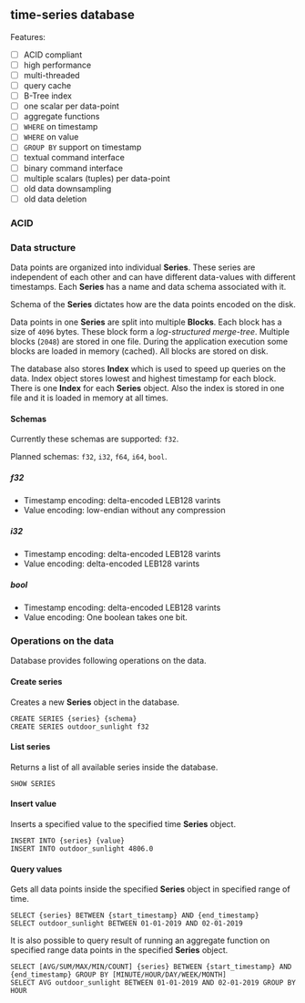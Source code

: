 time-series database
---------------------

Features:
- [ ] ACID compliant
- [ ] high performance
- [ ] multi-threaded
- [ ] query cache
- [ ] B-Tree index
- [ ] one scalar per data-point
- [ ] aggregate functions
- [ ] `WHERE` on timestamp
- [ ] `WHERE` on value
- [ ] `GROUP BY` support on timestamp
- [ ] textual command interface
- [ ] binary command interface
- [ ] multiple scalars (tuples) per data-point
- [ ] old data downsampling
- [ ] old data deletion

### ACID

### Data structure

Data points are organized into individual **Series**. These series are independent 
of each other and can have different data-values with different timestamps. Each
**Series** has a name and data schema associated with it.

Schema of the **Series** dictates how are the data points encoded on the disk.

Data points in one **Series** are split into multiple **Blocks**. Each block
has a size of `4096` bytes. These block form a *log-structured merge-tree*. 
Multiple blocks (`2048`) are stored in one file. During the application execution
some blocks are loaded in memory (cached). All blocks are stored on disk.

The database also stores **Index** which is used to speed up queries on the data. Index
object stores lowest and highest timestamp for each block. There is one **Index** for each
**Series** object. Also the index is stored in one file and it is loaded in memory at all
times.

#### Schemas

Currently these schemas are supported: `f32`.

Planned schemas: `f32`, `i32`, `f64`, `i64`, `bool`.

##### f32

- Timestamp encoding: delta-encoded LEB128 varints
- Value encoding: low-endian without any compression

##### i32

- Timestamp encoding: delta-encoded LEB128 varints
- Value encoding: delta-encoded LEB128 varints

##### bool

- Timestamp encoding: delta-encoded LEB128 varints
- Value encoding: One boolean takes one bit.


### Operations on the data

Database provides following operations on the data.

#### Create series

Creates a new **Series** object in the database.

```
CREATE SERIES {series} {schema}
CREATE SERIES outdoor_sunlight f32
```

#### List series

Returns a list of all available series inside the database.

```
SHOW SERIES
```

#### Insert value

Inserts a specified value to the specified time **Series** object.

```
INSERT INTO {series} {value}
INSERT INTO outdoor_sunlight 4806.0
```

#### Query values

Gets all data points inside the specified **Series** object in specified range of time.

```
SELECT {series} BETWEEN {start_timestamp} AND {end_timestamp}
SELECT outdoor_sunlight BETWEEN 01-01-2019 AND 02-01-2019
```

It is also possible to query result of running an aggregate function on specified range data points in the specified **Series** object.

```
SELECT [AVG/SUM/MAX/MIN/COUNT] {series} BETWEEN {start_timestamp} AND {end_timestamp} GROUP BY [MINUTE/HOUR/DAY/WEEK/MONTH]
SELECT AVG outdoor_sunlight BETWEEN 01-01-2019 AND 02-01-2019 GROUP BY HOUR
```